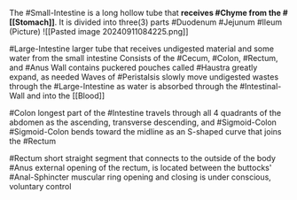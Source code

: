 The #Small-Intestine is a long hollow tube that **receives #Chyme from the #[[Stomach]]**. It is divided into three(3) parts
	#Duodenum 
	#Jejunum 
	#Ileum 
	(Picture)
		![[Pasted image 20240911084225.png]]

#Large-Intestine
	larger tube that receives undigested material and some water from the small intestine
	Consists of the #Cecum, #Colon, #Rectum, and #Anus
	Wall contains puckered pouches called #Haustra
		greatly expand, as needed
	Waves of #Peristalsis slowly move undigested wastes through the #Large-Intestine as water is absorbed through the #Intestinal-Wall and into the [[Blood]]

#Colon 
	longest part of the #Intestine
	travels through all 4 quadrants of the abdomen as the ascending, transverse descending, and #Sigmoid-Colon
	#Sigmoid-Colon 
		bends toward the midline as an S-shaped curve that joins the #Rectum

#Rectum 
	short straight segment that connects to the outside of the body
	#Anus 
		external opening of the rectum, is located between the buttocks'
	#Anal-Sphincter
		muscular ring
		opening and closing is under conscious, voluntary control























